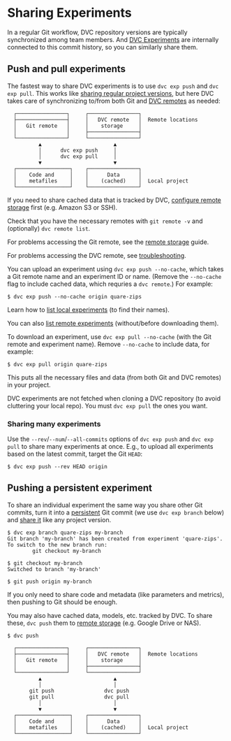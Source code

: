 # Sharing Experiments

In a regular Git workflow, <abbr>DVC repository</abbr> versions are typically
synchronized among team members. And [DVC Experiments] are internally connected
to this commit history, so you can similarly share them.

[dvc experiments]: /doc/user-guide/experiment-management

## Push and pull experiments

The fastest way to share DVC experiments is to use `dvc exp push` and
`dvc exp pull`. This works like [sharing regular project
versions][sharing-data], but here DVC takes care of synchronizing to/from both
Git and [DVC remotes][remote storage] as needed:

```
  ┌────────────────┐     ┌────────────────┐
  ├────────────────┤     │   DVC remote   │  Remote locations
  │   Git remote   │     │    storage     │
  │                │     ├────────────────┤
  └────────────────┘     └────────────────┘
          ▲                       ▲
          │      dvc exp push     │
          │      dvc exp pull     │
          ▼                       ▼
  ┌─────────────────┐    ┌────────────────┐
  │    Code and     │    │      Data      │
  │    metafiles    │    │    (cached)    │  Local project
  └─────────────────┘    └────────────────┘
```

[remote storage]: /doc/user-guide/data-management/remote-storage
[sharing-data]: /doc/start/data-management/data-versioning#storing-and-sharing

If you need to share <abbr>cached</abbr> data that is tracked by DVC, [configure
remote storage] first (e.g. Amazon S3 or SSH).

[configure remote storage]:
  https://dvc.org/doc/user-guide/data-management/remote-storage#configuration

<admon type="tip">

Check that you have the necessary remotes with `git remote -v` and (optionally)
`dvc remote list`.

For problems accessing the Git remote, see the [remote storage] guide.

For problems accessing the DVC remote, see [troubleshooting].

[remote storage]: /doc/user-guide/data-management/remote-storage
[troubleshooting]: /doc/user-guide/troubleshooting#git-auth

</admon>

You can upload an experiment using `dvc exp push --no-cache`, which takes a Git
remote name and an experiment ID or name. (Remove the `--no-cache` flag to
include <abbr>cached</abbr> data, which requries a `dvc remote`.) For example:

```cli
$ dvc exp push --no-cache origin quare-zips
```

<admon type="tip">

Learn how to [list local experiments] (to find their names).

You can also [list remote experiments] (without/before downloading them).

[list local experiments]:
  /doc/user-guide/experiment-management/comparing-experiments#list-experiments-in-the-project
[list remote experiments]:
  /doc/user-guide/experiment-management/comparing-experiments#list-experiments-saved-remotely

</admon>

To download an experiment, use `dvc exp pull --no-cache` (with the Git remote
and experiment name). Remove `--no-cache` to include data, for example:

```cli
$ dvc exp pull origin quare-zips
```

This puts all the necessary files and data (from both Git and DVC remotes) in
your project.

<admon type="warn">

DVC experiments are not fetched when cloning a <abbr>DVC repository</abbr> (to
avoid cluttering your local repo). You must `dvc exp pull` the ones you want.

</admon>

### Sharing many experiments

Use the `--rev`/`--num`/`--all-commits` options of `dvc exp push` and
`dvc exp pull` to share many experiments at once. E.g., to upload all
experiments based on the latest commit, target the Git `HEAD`:

```
$ dvc exp push --rev HEAD origin
```

## Pushing a persistent experiment

To share an individual experiment the same way you share other Git commits, turn
it into a
[persistent](/doc/user-guide/experiment-management/persisting-experiments) Git
commit (we use `dvc exp branch` below) and [share it][sharing-data] like any
project version.

```cli
$ dvc exp branch quare-zips my-branch
Git branch 'my-branch' has been created from experiment 'quare-zips'.
To switch to the new branch run:
        git checkout my-branch

$ git checkout my-branch
Switched to branch 'my-branch'

$ git push origin my-branch
```

If you only need to share code and metadata (like parameters and metrics), then
pushing to Git should be enough.

You may also have <abbr>cached</abbr> data, models, etc. tracked by DVC. To
share these, `dvc push` them to [remote storage] (e.g. Google Drive or NAS).

```cli
$ dvc push
```

```
  ┌────────────────┐     ┌────────────────┐
  ├────────────────┤     │   DVC remote   │  Remote locations
  │   Git remote   │     │    storage     │
  │                │     ├────────────────┤
  └────────────────┘     └────────────────┘
          ▲                       ▲
          │                       │
       git push                dvc push
       git pull                dvc pull
          │                       │
          ▼                       ▼
  ┌─────────────────┐    ┌────────────────┐
  │    Code and     │    │      Data      │
  │    metafiles    │    │    (cached)    │  Local project
  └─────────────────┘    └────────────────┘
```
